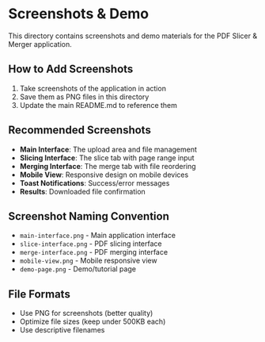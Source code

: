 # Screenshots & Demo

This directory contains screenshots and demo materials for the PDF Slicer & Merger application.

## How to Add Screenshots

1. Take screenshots of the application in action
2. Save them as PNG files in this directory
3. Update the main README.md to reference them

## Recommended Screenshots

- **Main Interface**: The upload area and file management
- **Slicing Interface**: The slice tab with page range input
- **Merging Interface**: The merge tab with file reordering
- **Mobile View**: Responsive design on mobile devices
- **Toast Notifications**: Success/error messages
- **Results**: Downloaded file confirmation

## Screenshot Naming Convention

- `main-interface.png` - Main application interface
- `slice-interface.png` - PDF slicing interface
- `merge-interface.png` - PDF merging interface
- `mobile-view.png` - Mobile responsive view
- `demo-page.png` - Demo/tutorial page

## File Formats

- Use PNG for screenshots (better quality)
- Optimize file sizes (keep under 500KB each)
- Use descriptive filenames
